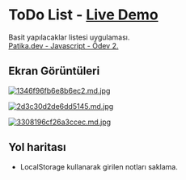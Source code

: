 # ToDo List - [Live Demo](http://ugurkiymetli.com/todo-list.html)

Basit yapılacaklar listesi uygulaması.  
[Patika.dev - Javascript - Ödev 2.](https://app.patika.dev/moduller/javascript/odev2)  



## Ekran Görüntüleri

[![1346f96fb6e8b6ec2.md.jpg](https://s9.gifyu.com/images/1346f96fb6e8b6ec2.md.jpg)](https://gifyu.com/image/PwrF)

[![2d3c30d2de6dd5145.md.jpg](https://s9.gifyu.com/images/2d3c30d2de6dd5145.md.jpg)](https://gifyu.com/image/Pwr0)

[![3308196cf26a3ccec.md.jpg](https://s9.gifyu.com/images/3308196cf26a3ccec.md.jpg)](https://gifyu.com/image/PwrC)
## Yol haritası

- LocalStorage kullanarak girilen notları saklama.
